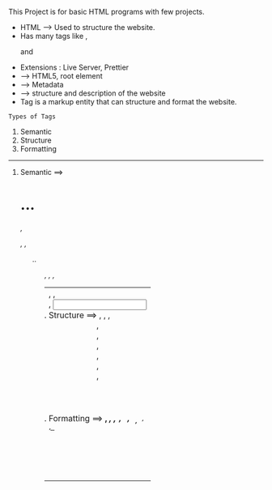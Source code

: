 This Project is for basic HTML programs with few projects.

- HTML --> Used to structure the website.
- Has many tags like <a> , <p> and <h>
- Extensions : Live Server, Prettier
- <!DOCTYPE html> -->  HTML5, root element
- <head> --> Metadata
- <body> --> structure and description of the website
- Tag is a markup entity that can structure and format the website.

```
Types of Tags
```
1. Semantic
2. Structure
3. Formatting

-----------------------------------------

1. Semantic ==> <h1>...<h6>, <p>, <a>, <ul>..<ol>, <table>, <tr>, <td>, <img>, <form>, <input>
2. Structure ==> <html>, <head>, <body>, <header>, <footer>, <main>, <aside>, <article>, <section>, <nav>
3. Formatting ==> <b>, <i>, <strong>, <code>, <span>, <sub>, <sup>, <u>, <pre>


